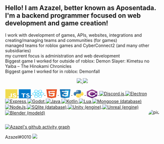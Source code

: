 ## Hello! I am Azazel, better known as Aposentada. I'm a backend programmer focused on web development and game creation!
I work with
development of games, APIs, websites, integrations and creating/managing teams and communities (for games)<br>
managed teams for roblox games and CyberConnect2 (and many other subsidiaries)<br>
my current focus is administration and web development<br>
Biggest game I worked for outside of roblox: Demon Slayer: Kimetsu no Yaiba – The Hinokami Chronicles
<br>Biggest game I worked for in roblox: Demonfall
<div align="center">
  <a href="https://github.com/Ap0sentada">
  <img height="180em" src="https://github-readme-stats.vercel.app/api?username=Ap0sentada&show_icons=true&theme=dracula&include_all_commits=true&count_private=true"/>
  <img height="180em" src="https://github-readme-stats.vercel.app/api/top-langs/?username=Ap0sentada&layout=compact&langs_count=100&theme=dracula"/>
</div>

<div style="display: inline_block"><br>
  <img align="center" alt="Javascript" height="30" width="40" src="https://raw.githubusercontent.com/devicons/devicon/master/icons/javascript/javascript-plain.svg">
  <img align="center" alt="TypeScript" height="30" width="40" src="https://raw.githubusercontent.com/devicons/devicon/master/icons/typescript/typescript-plain.svg">
  <img align="center" alt="React" height="30" width="40" src="https://raw.githubusercontent.com/devicons/devicon/master/icons/react/react-original.svg">
  <img align="center" alt="HTML" height="30" width="40" src="https://raw.githubusercontent.com/devicons/devicon/master/icons/html5/html5-original.svg">
  <img align="center" alt="CSS" height="30" width="40" src="https://raw.githubusercontent.com/devicons/devicon/master/icons/css3/css3-original.svg">
  <img align="center" alt="Python" height="30" width="40" src="https://raw.githubusercontent.com/devicons/devicon/master/icons/python/python-original.svg">
  <img align="center" alt="Csharp" height="30" width="40" src="https://raw.githubusercontent.com/devicons/devicon/master/icons/csharp/csharp-original.svg">
  <img align="center" alt="Discord.js" height="30" width="40" src="https://cdn.jsdelivr.net/gh/devicons/devicon/icons/discordjs/discordjs-plain.svg">
  <img align="center" alt="Electron" height="30" width="40" src="https://cdn.jsdelivr.net/gh/devicons/devicon/icons/electron/electron-original.svg">
  <img align="center" alt="Express" height="30" width="40" src="https://cdn.jsdelivr.net/gh/devicons/devicon/icons/express/express-original.svg">
  <img align="center" alt="Godot" height="30" width="40" src="https://cdn.jsdelivr.net/gh/devicons/devicon/icons/godot/godot-original.svg">
  <img align="center" alt="Java" height="30" width="40" src="https://cdn.jsdelivr.net/gh/devicons/devicon/icons/java/java-original-wordmark.svg">
  <img align="center" alt="Kotlin" height="30" width="40" src="https://cdn.jsdelivr.net/gh/devicons/devicon/icons/kotlin/kotlin-original.svg">
  <img align="center" alt="Lua" height="30" width="40" src="https://cdn.jsdelivr.net/gh/devicons/devicon/icons/lua/lua-plain-wordmark.svg">
  <img align="center" alt="Mongoose (database)" height="30" width="40" src="https://cdn.jsdelivr.net/gh/devicons/devicon/icons/mongodb/mongodb-original-wordmark.svg">
  <img align="center" alt="NodeJs" height="30" width="40" src="https://cdn.jsdelivr.net/gh/devicons/devicon/icons/nodejs/nodejs-plain.svg">
  <img align="center" alt="SQlite (database)" height="30" width="40" src="https://cdn.jsdelivr.net/gh/devicons/devicon/icons/sqlite/sqlite-original.svg">
  <img align="center" alt="Unity (engine)" height="30" width="40" src="https://cdn.jsdelivr.net/gh/devicons/devicon/icons/unity/unity-original.svg">
  <img align="center" alt="Unreal (engine)" height="30" width="40" src="https://cdn.jsdelivr.net/gh/devicons/devicon/icons/unrealengine/unrealengine-original.svg">
  <img align="center" alt="Blender (modeld)" height="30" width="40" src="https://cdn.jsdelivr.net/gh/devicons/devicon/icons/blender/blender-original.svg">
  
  <img align="right" alt="pic" height="150" src="https://cdn.discordapp.com/attachments/1009415186790219797/1050079126926667876/aa6354014d7d8989f2b7a4bd9c62c12d1617983007_full.jpg"  style="border-radius:100px !important; user-drag: none; user-select: none;" draggable="false">
</div>
  
  ##
 [![Azazel's github activity graph](https://github-readme-activity-graph.cyclic.app/graph?username=Ap0sentada&bg_color=22272e&color=adbac7&line=282a36&point=7c4dff&area=true&hide_border=true)](https://github.com/ashutosh00710/github-readme-activity-graph)
<div> 
 Azazel#0010
  <a href = "mailto:akihikotsukiyama@gmail.com"><img src="https://img.shields.io/badge/Gmail-D14836?style=for-the-badge&logo=gmail&logoColor=white" target="_blank"></a>
 
</div>

